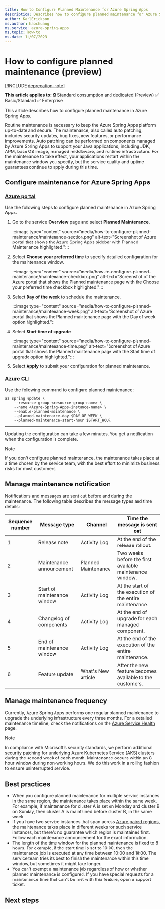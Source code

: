 ```yaml
---
title: How to Configure Planned Maintenance for Azure Spring Apps
description: Describes how to configure planned maintenance for Azure Spring Apps.
author: KarlErickson
ms.author: haochuang
ms.service: azure-spring-apps
ms.topic: how-to
ms.date: 11/07/2023
---
```


# How to configure planned maintenance (preview)

[!INCLUDE [deprecation-note](../includes/deprecation-note.md)]

**This article applies to:** ❎ Standard consumption and dedicated (Preview) ✅ Basic/Standard ✅ Enterprise

This article describes how to configure planned maintenance in Azure Spring Apps. 

Routine maintenance is necessary to keep the Azure Spring Apps platform up-to-date and secure. The maintenance, also called auto patching, includes security updates, bug fixes, new features, or performance improvements. Auto patching can be performed on components managed by Azure Spring Apps to support your Java applications, including JDK, APM, base OS image, managed middleware, and runtime infrastructure. For the maintenance to take effect, your applications restart within the maintenance window you specify, but the service quality and uptime guarantees continue to apply during this time. 

## Configure maintenance for Azure Spring Apps

### [Azure portal](#tab/Azure-portal)

Use the following steps to configure planned maintenance in Azure Spring Apps:

1. Go to the service **Overview** page and select **Planned Maintenance**.

   :::image type="content" source="media/how-to-configure-planned-maintenance/maintenance-section.png" alt-text="Screenshot of Azure portal that shows the Azure Spring Apps sidebar with Planned Maintenance highlighted.":::

1. Select **Choose your preferred time** to specify detailed configuration for the maintenance window.

   :::image type="content" source="media/how-to-configure-planned-maintenance/maintenance-checkbox.png" alt-text="Screenshot of the Azure portal that shows the Planned maintenance page with the Choose your preferred time checkbox highlighted.":::

1. Select **Day of the week** to schedule the maintenance.

   :::image type="content" source="media/how-to-configure-planned-maintenance/maintenance-week.png" alt-text="Screenshot of Azure portal that shows the Planned maintenance page with the Day of week option highlighted.":::

1. Select **Start time of upgrade**.

   :::image type="content" source="media/how-to-configure-planned-maintenance/maintenance-time.png" alt-text="Screenshot of Azure portal that shows the Planned maintenance page with the Start time of upgrade option highlighted.":::

1. Select **Apply** to submit your configuration for planned maintenance.

### [Azure CLI](#tab/azure-cli)

Use the following command to configure planned maintenance:

```azurecli
az spring update \
    --resource-group <resource-group-name> \
    --name <Azure-Spring-Apps-instance-name> \
    --enable-planned-maintenance \
    --planned-maintenance-day $DAY_OF_WEEK \
    --planned-maintenance-start-hour $START_HOUR
```

---

Updating the configuration can take a few minutes. You get a notification when the configuration is complete.

> [!NOTE]
> If you don't configure planned maintenance, the maintenance takes place at a time chosen by the service team, with the best effort to minimize business risks for most customers.

## Manage maintenance notification

Notifications and messages are sent out before and during the maintenance. The following table describes the message types and time details:

| Sequence number | Message type                | Channel             | Time the message is sent out                              |
|-----------------|-----------------------------|---------------------|-----------------------------------------------------------|
| 1               | Release note                | Activity Log        | At the end of the release rollout.                        |
| 2               | Maintenance announcement    | Planned Maintenance | Two weeks before the first available maintenance window.  |
| 3               | Start of maintenance window | Activity Log        | At the start of the execution of the entire maintenance.  |
| 4               | Changelog of components     | Activity Log        | At the end of upgrade for each managed component.         |
| 5               | End of maintenance window   | Activity Log        | At the end of the execution of the entire maintenance.    |
| 6               | Feature update              | What's New article  | After the new feature becomes available to the customers. |

## Manage maintenance frequency

Currently, Azure Spring Apps performs one regular planned maintenance to upgrade the underlying infrastructure every three months. For a detailed maintenance timeline, check the notifications on the [Azure Service Health](https://azure.microsoft.com/get-started/azure-portal/service-health) page.

> [!NOTE]
> In compliance with Microsoft’s security standards, we perform additional security patching for underlying Azure Kubernetes Service (AKS) clusters during the second week of each month. Maintenance occurs within an 8-hour window during non-working hours. We do this work in a rolling fashion to ensure uninterrupted service.

## Best practices

- When you configure planned maintenance for multiple service instances in the same region, the maintenance takes place within the same week. For example, if maintenance for cluster A is set on Monday and cluster B on Sunday, then cluster A is maintained before cluster B, in the same week.
- If you have two service instances that span across [Azure paired regions](../../reliability/cross-region-replication-azure.md#azure-paired-regions), the maintenance takes place in different weeks for such service instances, but there's no guarantee which region is maintained first. Follow each maintenance announcement for the exact information.
- The length of the time window for the planned maintenance is fixed to 8 hours. For example, if the start time is set to 10:00, then the maintenance job is executed at any time between 10:00 and 18:00. The service team tries its best to finish the maintenance within this time window, but sometimes it might take longer.
- You can't exempt a maintenance job regardless of how or whether planned maintenance is configured. If you have special requests for a maintenance time that can't be met with this feature, open a support ticket.

## Next steps

